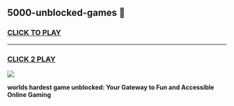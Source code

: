 
## 5000-unblocked-games 👋
<h3>
<a href="https://premium.freeplayer.one?title=5000-unblocked-games&ref=14F">CLICK TO PLAY</a></h3>
<hr>

<h3>
<a href="https://premium.freeplayer.one?title=5000-unblocked-games&ref=14F">CLICK 2 PLAY</a>
  
</h3>

<a href="https://premium.freeplayer.one?title=5000-unblocked-games&ref=12F/"><img src="https://clearcache.store/games.png"></a>


**worlds hardest game unblocked: Your Gateway to Fun and Accessible Online Gaming**
